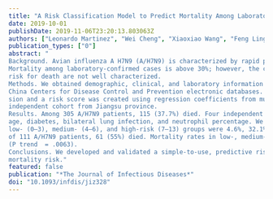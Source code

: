 ```yaml
---
title: "A Risk Classification Model to Predict Mortality Among Laboratory-Confirmed Avian Influenza A H7N9 Patients: A Population-Based Observational Cohort Study"
date: 2019-10-01
publishDate: 2019-11-06T23:20:13.803063Z
authors: ["Leonardo Martinez", "Wei Cheng", "Xiaoxiao Wang", "Feng Ling", "Lan Mu", "Changwei Li", "Xiang Huo", "Mark H. Ebell", "Haodi Huang", "Limei Zhu", "Chao Li", "Enfu Chen", "Andreas Handel", "Ye Shen"]
publication_types: ["0"]
abstract: "
Background. Avian influenza A H7N9 (A/H7N9) is characterized by rapid progressive pneumonia and respiratory failure.
Mortality among laboratory-confirmed cases is above 30%; however, the clinical course of disease is variable and patients at high
risk for death are not well characterized.
Methods. We obtained demographic, clinical, and laboratory information on all A/H7N9 patients in Zhejiang province from
China Centers for Disease Control and Prevention electronic databases. Risk factors for death were identified using logistic regres-
sion and a risk score was created using regression coefficients from multivariable models. We externally validated this score in an
independent cohort from Jiangsu province.
Results. Among 305 A/H7N9 patients, 115 (37.7%) died. Four independent predictors of death were identified: older
age, diabetes, bilateral lung infection, and neutrophil percentage. We constructed a score with 0–13 points. Mortality rates in
low- (0–3), medium- (4–6), and high-risk (7–13) groups were 4.6%, 32.1%, and 62.7% (P trend  < .0001). In a validation cohort
of 111 A/H7N9 patients, 61 (55%) died. Mortality rates in low-, medium-, and high-risk groups were 35.5%, 55.8, and 67.4%
(P trend  = .0063).
Conclusions. We developed and validated a simple-to-use, predictive risk score for clinical use, identifying patients at high
mortality risk."
featured: false
publication: "*The Journal of Infectious Diseases*"
doi: "10.1093/infdis/jiz328"
---
```


